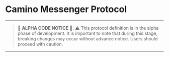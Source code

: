 # Camino Messenger Protocol

---

> 🚧 **ALPHA CODE NOTICE** 🚧:
> ⚠️ This protocol definition is in the alpha phase of development. It is important to note that during this stage, breaking changes may occur without advance notice. Users should proceed with caution.

---
